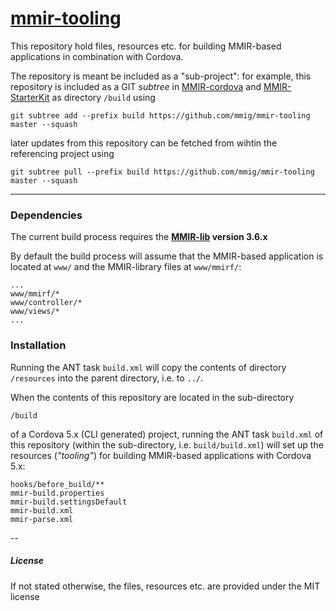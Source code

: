[mmir-tooling][1]
============

This repository hold files, resources etc. for building MMIR-based applications in
combination with Cordova.


The repository is meant be included as a "sub-project":
for example, this repository is included as a GIT _subtree_ in [MMIR-cordova][2]
and [MMIR-StarterKit][3] as directory ```/build``` using

    git subtree add --prefix build https://github.com/mmig/mmir-tooling master --squash

later updates from this repository can be fetched from wihtin the referencing project using

    git subtree pull --prefix build https://github.com/mmig/mmir-tooling master --squash

----

### Dependencies

The current build process requires the **[MMIR-lib][4] version 3.6.x**

By default the build process will assume that the MMIR-based application is
located at `www/` and the MMIR-library files at `www/mmirf/`:

    ...
    www/mmirf/*
    www/controller/*
    www/views/*
    ...

### Installation

Running the ANT task ```build.xml``` will copy the contents of directory 
```/resources``` into the parent directory, i.e. to ```../```.

When the contents of this repository are located in the sub-directory

    /build

of a Cordova 5.x (CLI generated) project, running the ANT task ```build.xml```
of this repository (within the sub-directory, i.e. `build/build.xml`) will set
 up the resources (_"tooling"_) for building MMIR-based applications with
 Cordova 5.x:
    
    hooks/before_build/**
    mmir-build.properties
    mmir-build.settingsDefault
    mmir-build.xml
    mmir-parse.xml

--
##### License

If not stated otherwise, the files, resources etc. are provided under the MIT license


[1]: https://github.com/mmig/mmir-tooling
[2]: https://github.com/mmig/mmir-cordova
[3]: https://github.com/mmig/mmir-starter-kit
[4]: https://github.com/mmig/mmir-lib
